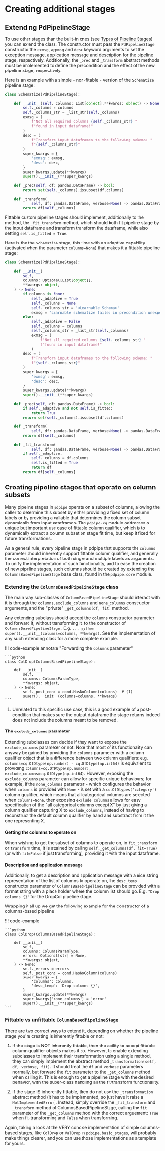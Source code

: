
# Creating additional stages

## Extending PdPipelineStage

To use other stages than the built-in ones (see [Types of Pipeline Stages](#types-of-pipeline-stages)) you can extend the  class. The constructor must pass the `PdPipelineStage` constructor the `exmsg`, `appmsg` and `desc` keyword arguments to set the exception message, application message and description for the pipeline stage, respectively. Additionally, the `_prec` and `_transform` abstract methods must be implemented to define the precondition and the effect of the new pipeline stage, respectively.

Here is an example with a simple - non-fitable - version of the `Schematize` pipeline stage:

```python
class Schematize(PdPipelineStage):

    def __init__(self, columns: List[object],**kwargs: object) -> None:
		self._columns = columns 
		self._columns_str = _list_str(self._columns)
		exmsg = (
			f"Not all required columns {self._columns_str} "
			f"found in input dataframe!"
		)
        desc = (
            f"Transform input dataframes to the following schema: "
            f"{self._columns_str}"
        )
        super_kwargs = {
            'exmsg': exmsg,
            'desc': desc,
        }
        super_kwargs.update(**kwargs)
        super().__init__(**super_kwargs)

    def _prec(self, df: pandas.DataFrame) -> bool:
        return set(self._columns).issubset(df.columns)

    def _transform(
            self, df: pandas.DataFrame, verbose=None) -> pandas.DataFrame:
        return df[self._columns]
```

Fittable custom pipeline stages should implement, additionally to the  method, the `_fit_transform` method, which should both fit pipeline stage by the input dataframe and transform transform the dataframe, while also setting `self.is_fitted = True`.

Here is the the `Schematize` stage, this time with an adaptive capability 
(activated when the parameter `columns=None`) that makes it a fittable pipeline
stage:

```python
class Schematize(PdPipelineStage):

    def __init__(
        self,
        columns: Optional[List[object]],
        **kwargs: object,
    ) -> None:
        if columns is None:
            self._adaptive = True
            self._columns = None
            self._columns_str = '<Learnable Schema>'
            exmsg = "Learnable schematize failed in precondition unexpectedly!"
        else:
            self._adaptive = False
            self._columns = columns 
            self._columns_str = _list_str(self._columns)
            exmsg = (
                f"Not all required columns {self._columns_str} "
                f"found in input dataframe!"
            )
        desc = (
            f"Transform input dataframes to the following schema: "
            f"{self._columns_str}"
        )
        super_kwargs = {
            'exmsg': exmsg,
            'desc': desc,
        }
        super_kwargs.update(**kwargs)
        super().__init__(**super_kwargs)

    def _prec(self, df: pandas.DataFrame) -> bool:
        if self._adaptive and not self.is_fitted:
            return True
        return set(self._columns).issubset(df.columns)

    def _transform(
            self, df: pandas.DataFrame, verbose=None) -> pandas.DataFrame:
        return df[self._columns]

    def _fit_transform(
            self, df: pandas.DataFrame, verbose=None) -> pandas.DataFrame:
        if self._adaptive:
            self._columns = df.columns
            self.is_fitted = True
            return df
        return df[self._columns]
```

## Creating pipeline stages that operate on column subsets

Many pipeline stages in `pdpipe` operate on a subset of columns, allowing the
caller to determine this subset by either providing a fixed set of column
labels or by providing a callable that determines the column subset dynamically
from input dataframes. The `pdpipe.cq` module addresses a unique but important
use case of fittable column qualifier, which is to dynamically extract a column
subset on stage fit time, but keep it fixed for future transformations.

As a general rule, every pipeline stage in pdpipe that supports the `columns`
parameter should inherently support fittable column qualifier, and generally
the correct interpretation of both single and multiple labels as arguments. To
unify the implementation of such functionality, and to ease the creation of new
pipeline stages, such columns should be created by extending the
`ColumnsBasedPipelineStage` base class, found in the `pdpipe.core` module.


### Extending the `ColumnsBasedPipelineStage` class

The main way sub-classes of `ColumnBasedPipelineStage` should interact with it
is through the `columns`, `exclude_columns` and `none_columns` constructor
arguments, and the "private" `_get_columns(df, fit)` method.

Any extending subclass should accept the `columns` constructor parameter
and forward it, without transforming it, to the constructor of
`ColumnsBasedPipelineStage.` E.g.
`::: python super().__init__(columns=columns, **kwargs)`. See the
implementation of any such extending class for a more complete example.

!!! code-example annotate "Forwarding the `columns` parameter"

    ```python
	class ColDrop(ColumnsBasedPipelineStage):

		def __init__(
			self,
			columns: ColumnsParamType,
			**kwargs: object,
		) -> None:
			self._post_cond = cond.HasNoColumn(columns)  # (1)
			super().__init__(columns=columns, **kwargs)
    ```

1. Unrelated to this specific use case, this is a good example of a post-condition that makes sure the output dataframe the stage returns indeed does not include the columns meant to be removed.

#### The `exclude_columns` parameter

Extending subclasses can decide if they want to expose the
`exclude_columns` parameter or not. Note that most of its functionality
can anyway be gained by providing the `columns` parameter with a column
qualifier object that is a difference between two column qualifiers; e.g.
`columns=cq.OfDtype(np.number) - cq.OfDtype(np.int64)` is equivalent to
providing `columns=cq.OfDtype(np.number),
exclude_columns=cq.OfDtype(np.int64)`. However, exposing the
`exclude_columns` parameter can allow for specific unique behaviours; for
example, if the `none_columns` parameter - which configures the behavior
when `columns` is provided with `None` - is set with
a `cq.OfDtypes('category')` column qualifier, which means that all
categorical columns are selected when `columns=None`, then exposing
`exclude_columns` allows for easy specification of the "all categorical
columns except X" by just giving a column qualifier capturing X to
`exclude_columns`, instead of having to reconstruct the default column
qualifier by hand and substract from it the one representing X.

#### Getting the columns to operate on

When wishing to get the subset of columns to operate on, in
`fit_transform` or `transform` time, it is attained by calling
`self._get_columns(df, fit=True)` (or with `fit=False` if just
transforming), providing it with the input dataframe.

#### Description and application message

Additionally, to get a description and application message with a nice
string representation of the list of columns to operate on, the
`desc_temp` constructor parameter of `ColumnsBasedPipelineStage` can be
provided with a format string with a place holder where the column list
should go. E.g. `"Drop columns {}"` for the DropCol pipeline stage.


Wrapping it all up we get the following example for the constructor of a
columns-based pipeline

!!! code-example

    ```python
	class ColDrop(ColumnsBasedPipelineStage):

		def __init__(
			self,
			columns: ColumnsParamType,
			errors: Optional[str] = None,
			**kwargs: object,
		) -> None:
			self._errors = errors
			self._post_cond = cond.HasNoColumn(columns)
			super_kwargs = {
				'columns': columns,
				'desc_temp': 'Drop columns {}',
			}
			super_kwargs.update(**kwargs)
			super_kwargs['none_columns'] = 'error'
			super().__init__(**super_kwargs)
    ```


### Fittable vs unfittable `ColumnBasedPipelineStage`

There are two correct ways to extend it, depending on whether the pipeline
stage you're creating is inherently fittable or not:

1. If the stage is NOT inherently fittable, then the ability to accept
   fittable column qualifier objects makes it so. However, to enable
   extending subclasses to implement their transformation using a single
   method, they can simply implement the abstract method
   `_transformation(self, df, verbose, fit)`. It should treat the `df` and
   `verbose` parameters normally, but forward the `fit` parameter to the
   `_get_columns` method when calling it. This is enough to get a pipeline
   stage with the desired behavior, with the super-class handling all the
   fit/transform functionality.

2. If the stage IS inherently fittable, then do not use the
   `_transformation` abstract method (it has to be implemented, so just
   have it raise a `NotImplementedError`). Instead, simply override the
   `_fit_transform` and `_transform` method of ColumnsBasedPipelineStage,
   calling the `fit` parameter of the `_get_columns` method with the
   correct arguement: `True` when fit-transforming and `False` when
   transforming.

Again, taking a look at the VERY concise implementation of simple columns-based
stages, like `ColDrop` or `ValDrop` in `pdpipe.basic_stages`, will probably make
things clearer, and you can use those implementations as a template for yours.
